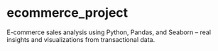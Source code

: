 # ecommerce_project
E-commerce sales analysis using Python, Pandas, and Seaborn – real insights and visualizations from transactional data.
